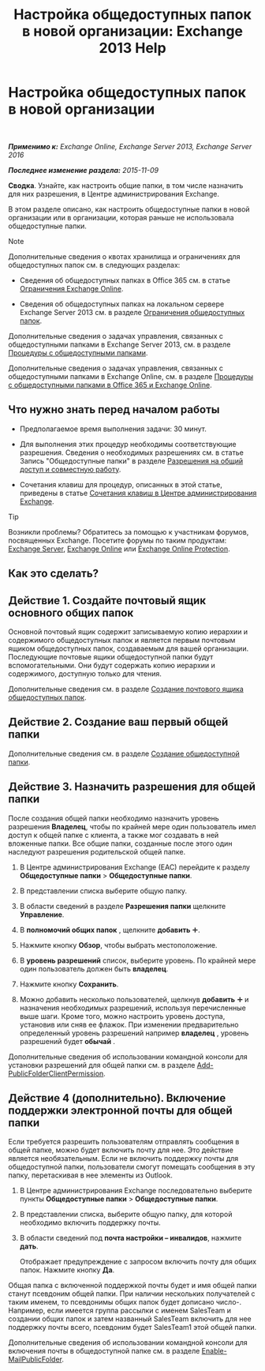 ﻿---
title: 'Настройка общедоступных папок в новой организации: Exchange 2013 Help'
TOCTitle: Настройка общедоступных папок в новой организации
ms:assetid: 7b419906-8977-47f0-8687-a87911b5ebec
ms:mtpsurl: https://technet.microsoft.com/ru-ru/library/JJ651147(v=EXCHG.150)
ms:contentKeyID: 50488491
ms.date: 04/30/2018
mtps_version: v=EXCHG.150
ms.translationtype: HT
---

# Настройка общедоступных папок в новой организации

 

_**Применимо к:** Exchange Online, Exchange Server 2013, Exchange Server 2016_

_**Последнее изменение раздела:** 2015-11-09_

**Сводка**. Узнайте, как настроить общие папки, в том числе назначить для них разрешения, в Центре администрирования Exchange.

В этом разделе описано, как настроить общедоступные папки в новой организации или в организации, которая раньше не использовала общедоступные папки.

> [!NOTE]  
> Дополнительные сведения о квотах хранилища и ограничениях для общедоступных папок см. в следующих разделах:
<ul>
<li><p>Сведения об общедоступных папках в Office 365 см. в статье <a href="https://go.microsoft.com/fwlink/?linkid=391188">Ограничения Exchange Online</a>.</p></li>
<li><p>Сведения об общедоступных папках на локальном сервере Exchange Server 2013 см. в разделе <a href="limits-for-public-folders-exchange-2013-help.md">Ограничения общедоступных папок</a>.</p></li>
</ul>


Дополнительные сведения о задачах управления, связанных с общедоступными папками в Exchange Server 2013, см. в разделе [Процедуры с общедоступными папками](public-folder-procedures-exchange-2013-help.md).

Дополнительные сведения о задачах управления, связанных с общедоступными папками в Exchange Online, см. в разделе [Процедуры с общедоступными папками в Office 365 и Exchange Online](https://technet.microsoft.com/ru-ru/library/jj966272\(v=exchg.150\)).

## Что нужно знать перед началом работы

  - Предполагаемое время выполнения задачи: 30 минут.

  - Для выполнения этих процедур необходимы соответствующие разрешения. Сведения о необходимых разрешениях см. в статье Запись "Общедоступные папки" в разделе [Разрешения на общий доступ и совместную работу](sharing-and-collaboration-permissions-exchange-2013-help.md).

  - Сочетания клавиш для процедур, описанных в этой статье, приведены в статье [Сочетания клавиш в Центре администрирования Exchange](keyboard-shortcuts-in-the-exchange-admin-center-exchange-online-protection-help.md).

> [!TIP]  
> Возникли проблемы? Обратитесь за помощью к участникам форумов, посвященных Exchange. Посетите форумы по таким продуктам: <a href="https://go.microsoft.com/fwlink/p/?linkid=60612">Exchange Server</a>, <a href="https://go.microsoft.com/fwlink/p/?linkid=267542">Exchange Online</a> или <a href="https://go.microsoft.com/fwlink/p/?linkid=285351">Exchange Online Protection</a>.


## Как это сделать?

## Действие 1. Создайте почтовый ящик основного общих папок

Основной почтовый ящик содержит записываемую копию иерархии и содержимого общедоступных папок и является первым почтовым ящиком общедоступных папок, создаваемым для вашей организации. Последующие почтовые ящики общедоступной папки будут вспомогательными. Они будут содержать копию иерархии и содержимого, доступную только для чтения.

Дополнительные сведения см. в разделе [Создание почтового ящика общедоступных папок](create-a-public-folder-mailbox-exchange-2013-help.md).

## Действие 2. Создание ваш первый общей папки

Дополнительные сведения см. в разделе [Создание общедоступной папки](create-a-public-folder-exchange-2013-help.md).

## Действие 3. Назначить разрешения для общей папки

После создания общей папки необходимо назначить уровень разрешения **Владелец**, чтобы по крайней мере один пользователь имел доступ к общей папке с клиента, а также мог создавать в ней вложенные папки. Все общие папки, созданные после этого один наследуют разрешения родительской общей папке.

1.  В Центре администрирования Exchange (EAC) перейдите к разделу **Общедоступные папки** \> **Общедоступные папки**.

2.  В представлении списка выберите общую папку.

3.  В области сведений в разделе **Разрешения папки** щелкните **Управление**.

4.  В **полномочий общих папок** , щелкните **добавить** ![Значок добавления](images/JJ218640.c1e75329-d6d7-4073-a27d-498590bbb558(EXCHG.150).gif "Значок добавления").

5.  Нажмите кнопку **Обзор**, чтобы выбрать местоположение.

6.  В **уровень разрешений** список, выберите уровень. По крайней мере один пользователь должен быть **владелец**.

7.  Нажмите кнопку **Сохранить**.

8.  Можно добавить несколько пользователей, щелкнув **добавить** ![Значок добавления](images/JJ218640.c1e75329-d6d7-4073-a27d-498590bbb558(EXCHG.150).gif "Значок добавления") и назначения необходимых разрешений, используя перечисленные выше шаги. Кроме того, можно настроить уровень доступа, установив или сняв ее флажок. При изменении предварительно определенный уровень разрешений например **владелец** , уровень разрешений будет **обычай** .

Дополнительные сведения об использовании командной консоли для установки разрешений для общей папки см. в разделе [Add-PublicFolderClientPermission](https://technet.microsoft.com/ru-ru/library/bb124743\(v=exchg.150\)).

## Действие 4 (дополнительно). Включение поддержки электронной почты для общей папки

Если требуется разрешить пользователям отправлять сообщения в общей папке, можно будет включить почту для нее. Это действие является необязательным. Если не включить поддержку почты для общедоступной папки, пользователи смогут помещать сообщения в эту папку, перетаскивая в нее элементы из Outlook.

1.  В Центре администрирования Exchange последовательно выберите пункты **Общедоступные папки** \> **Общедоступные папки**.

2.  В представлении списка, выберите общую папку, для которой необходимо включить поддержку почты.

3.  В области сведений под **почта настройки – инвалидов**, нажмите **дать**.
    
    Отображает предупреждение с запросом включить почту для общих папок. Нажмите кнопку **Да**.

Общая папка с включенной поддержкой почты будет и имя общей папки станут псевдоним общей папки. При наличии нескольких получателей с таким именем, то псевдонимы общих папок будет дописано число-. Например, если имеется группа рассылки с именем SalesTeam и создании общих папок и затем названный SalesTeam включить для нее поддержку почты всего, псевдоним будет SalesTeam1 этой общей папки.

Дополнительные сведения об использовании командной консоли для включения почты в общедоступной папке см. в разделе [Enable-MailPublicFolder](https://technet.microsoft.com/ru-ru/library/aa998824\(v=exchg.150\)).

